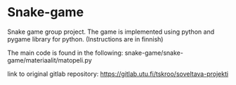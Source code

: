 # Snake-game
Snake game group project. The game is implemented using python and pygame library for python. (Instructions are in finnish)

The main code is found in the following: snake-game/snake-game/materiaalit/matopeli.py

link to original gitlab repository: https://gitlab.utu.fi/tskroo/soveltava-projekti
